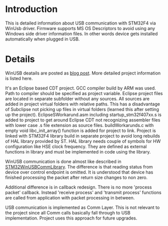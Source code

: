 # Introduction #

This is detailed information about USB communication with STM32F4 via WinUsb driver. Firmware supports MS OS Descriptors to avoid using any Windows side driver information files. In other words device gets installed automatically when plugged in USB.


# Details #

WinUSB deatails are posted as [blog post](http://searchingforbit.blogspot.com/2014/05/winusb-communication-with-stm32-round-2.html). More detailed project information is listed here.

It's an Eclipse based CDT project. GCC compiler build by ARM was used. Path to compiler should be specified as project variable. Eclipse project files are located in separate subfolder without any sources. All sources are added in project virtual folders with relative paths. This has a disadvantage of Subclipse not picking up files in virtual folders (learned this after setting up the project).
EclipseSWorkarund.asm including startup\_stm32f407xx.s is added to project to get around Eclipse CDT not recognizing assembler files with lower case .s file extension as source files.
buildWorkarunds.c with empty void libc\_init\_array() function is added for project to link.
Project is linked with STM32F4 library build in separate project to avoid long rebuilds of HAL library provided by ST. HAL library needs couple of symbols for HW configuration like HSE clock frequency. They are defined as external functions in library and must be implemented in code using the library.

WinUSB communication is done almost like described in [STM32WinUSBCommLibrary](STM32WinUSBCommLibrary.md). The difference is that reading status from device over control endpoint is omitted. It is understood that device has finished processing the packet after return size changes to non zero.

Additional difference is in callback redesign. There is no more 'process packet' callback. Instead 'receive process' and 'transmit process' functions are called from application with packet processing in between.

USB communication is implemented as Comm Layer. This is not relevant to the project since all Comm calls basically fall through to USB implementation. Project uses this approach for future upgrades.